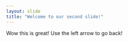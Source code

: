 ```yaml
---
layout: slide
title: "Welcome to our second slide!"
---
```

Wow this is great!
Use the left arrow to go back!
